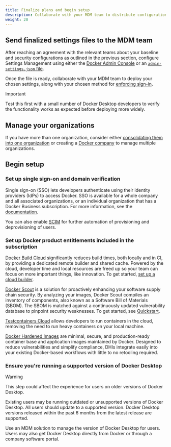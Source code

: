 ```yaml
---
title: Finalize plans and begin setup
description: Collaborate with your MDM team to distribute configurations and set up SSO and Docker product trials.
weight: 20
---
```


## Send finalized settings files to the MDM team

After reaching an agreement with the relevant teams about your baseline and
security configurations as outlined in the previous section, configure Settings Management using either the [Docker Admin Console](/manuals/enterprise/security/hardened-desktop/settings-management/configure-admin-console.md) or an
[`admin-settings.json` file](/manuals/enterprise/security/hardened-desktop/settings-management/configure-json-file.md).

Once the file is ready, collaborate with your MDM team to deploy your chosen
settings, along with your chosen method for [enforcing sign-in](/manuals/enterprise/security/enforce-sign-in/_index.md).

> [!IMPORTANT]
>
> Test this first with a small number of Docker Desktop developers to verify the functionality works as expected before deploying more widely.

## Manage your organizations

If you have more than one organization, consider either [consolidating them
into one organization](/manuals/admin/organization/orgs.md) or creating a
[Docker company](/manuals/admin/company/_index.md) to manage multiple
organizations.

## Begin setup

### Set up single sign-on and domain verification

Single sign-on (SSO) lets developers authenticate using their identity
providers (IdPs) to access Docker. SSO is available for a whole company and all associated organizations, or an individual organization that has a Docker
Business subscription. For more information, see the
[documentation](/manuals/enterprise/security/single-sign-on/_index.md).

You can also enable [SCIM](/manuals/enterprise/security/provisioning/scim.md)
for further automation of provisioning and deprovisioning of users.

### Set up Docker product entitlements included in the subscription

[Docker Build Cloud](/manuals/build-cloud/_index.md) significantly reduces
build times, both locally and in CI, by providing a dedicated remote builder
and shared cache. Powered by the cloud, developer time and local resources are
freed up so your team can focus on more important things, like innovation.
To get started, [set up a cloud builder](https://app.docker.com/build/).

[Docker Scout](manuals/scout/_index.md) is a solution for proactively enhancing
your software supply chain security. By analyzing your images, Docker Scout
compiles an inventory of components, also known as a Software Bill of Materials
(SBOM). The SBOM is matched against a continuously updated vulnerability
database to pinpoint security weaknesses. To get started, see
[Quickstart](/manuals/scout/quickstart.md).

[Testcontainers Cloud](https://testcontainers.com/cloud/docs/) allows
developers to run containers in the cloud, removing the need to run heavy
containers on your local machine.

[Docker Hardened Images](/manuals/dhi/_index.md) are minimal, secure, and production-ready container base and application images maintained by Docker.
Designed to reduce vulnerabilities and simplify compliance, DHIs integrate
easily into your existing Docker-based workflows with little to no retooling
required.

### Ensure you're running a supported version of Docker Desktop

> [!WARNING]
>
> This step could affect the experience for users on older versions of Docker
Desktop.

Existing users may be running outdated or unsupported versions of
Docker Desktop. All users should update to a supported version. Docker Desktop
versions released within the past 6 months from the latest release are supported.

Use an MDM solution to manage the version of Docker Desktop for users. Users
may also get Docker Desktop directly from Docker or through a company software
portal.
